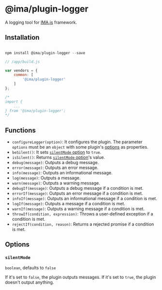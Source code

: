 # @ima/plugin-logger

A logging tool for [IMA.js](https://imajs.io/) framework.

## Installation

```javascript

npm install @ima/plugin-logger --save

```

```javascript
// /app/build.js

var vendors = {
    common: [
		'@ima/plugin-logger'
    ]
};

/*
import {
	...
} from '@ima/plugin-logger';
*/
```

## Functions

- `configureLogger(option)`: It configures the plugin. The parameter `options`
  must be an `object` with some plugin's [options](#options) as properties.
- `beSilent()`: It sets [`silentMode` option](#silentmode) to `true`.
- `isSilent()`: Returns [`silentMode` option](#silentmode)'s value.
- `debug(message)`: Outputs a debug message.
- `error(message)`: Outputs an error message.
- `info(message)`: Outputs an informational message.
- `log(message)`: Outputs a message.
- `warn(message)`: Outputs a warning message.
- `debugIf(message)`: Outputs a debug message if a condition is met.
- `errorIf(message)`: Outputs an error message if a condition is met.
- `infoIf(message)`: Outputs an informational message if a condition is met.
- `logIf(message)`: Outputs a message if a condition is met.
- `warnIf(message)`: Outputs a warning message if a condition is met.
- `throwIf(condition, expression)`: Throws a user-defined exception if a
  condition is met.
- `rejectIf(condition, reason)`: Returns a rejected promise if a condition is
  met.

## Options

### `silentMode`

`boolean`, defaults to `false`

If it's set to `false`, the plugin outputs messages. If it's set to `true`,
the plugin doesn't output anything.
